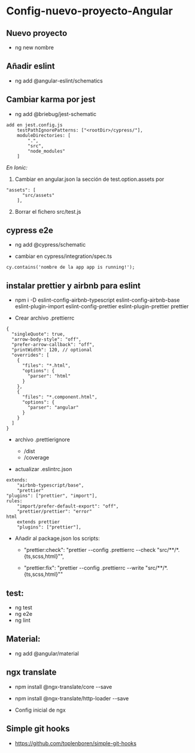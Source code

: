 # Config-nuevo-proyecto-Angular

## Nuevo proyecto

* ng new nombre

## Añadir eslint

* ng add @angular-eslint/schematics

## Cambiar karma por jest

* ng add @briebug/jest-schematic

~~~
add en jest.config.js
	testPathIgnorePatterns: ["<rootDir>/cypress/"],
	moduleDirectories: [
		".",
		"src",
		"node_modules"
	]
~~~

_En Ionic:_
	
1. Cambiar en angular.json la sección de test.option.assets por 
~~~
"assets": [
      "src/assets"
    ],
~~~
2. Borrar el fichero src/test.js
	
## cypress e2e

* ng add @cypress/schematic

* cambiar en cypress/integration/spec.ts
~~~
cy.contains('nombre de la app app is running!');
~~~

## instalar prettier y airbnb para eslint

* npm i -D eslint-config-airbnb-typescript eslint-config-airbnb-base eslint-plugin-import eslint-config-prettier eslint-plugin-prettier prettier

* Crear archivo .prettierrc
~~~
{
  "singleQuote": true,
  "arrow-body-style": "off",
  "prefer-arrow-callback": "off",
  "printWidth": 120, // optional
  "overrides": [
    {
      "files": "*.html",
      "options": {
        "parser": "html"
      }
    },
    {
      "files": "*.component.html",
      "options": {
        "parser": "angular"
      }
    }
  ]
}
~~~

* archivo .prettierignore
	+ /dist
	+ /coverage

* actualizar .eslintrc.json

~~~
extends: 
	"airbnb-typescript/base",
	"prettier"
"plugins": ["prettier", "import"],
rules:
	"import/prefer-default-export": "off",
	"prettier/prettier": "error"	
html 
	extends prettier
	"plugins": ["prettier"],
~~~

* Añadir al package.json los scripts:

	+ "prettier:check": "prettier --config .prettierrc --check \"src/**/*.{ts,scss,html}\"",

	+ "prettier:fix": "prettier --config .prettierrc --write \"src/**/*.{ts,scss,html}\""

## test:

* ng test
* ng e2e
* ng lint

## Material:
	
* ng add @angular/material

## ngx translate

* npm install @ngx-translate/core --save

* npm install @ngx-translate/http-loader --save

* Config inicial de ngx

## Simple git hooks

* https://github.com/toplenboren/simple-git-hooks
